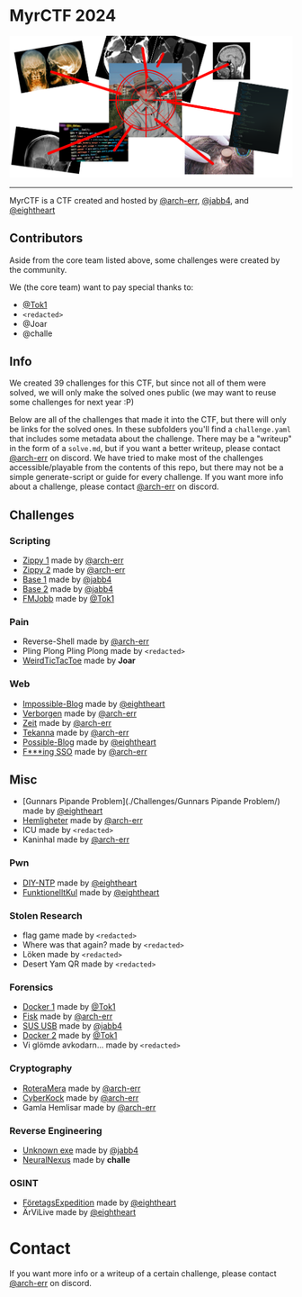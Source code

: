 # MyrCTF 2024

![logo](./Assets/Banner.png)

---
MyrCTF is a CTF created and hosted by [@arch-err](https://github.com/arch-err), [@jabb4](https://github.com/jabb4), and [@eightheart](https://app.hackthebox.com/profile/1052332)


## Contributors
Aside from the core team listed above, some challenges were created by the community.

We (the core team) want to pay special thanks to:
- [@Tok1](https://github.com/tokfrans03)
- `<redacted>`
- @Joar
- @challe


## Info

We created 39 challenges for this CTF, but since not all of them were solved, we will only make the solved ones public (we may want to reuse some challenges for next year :P)

Below are all of the challenges that made it into the CTF, but there will only be links for the solved ones.
In these subfolders you'll find a `challenge.yaml` that includes some metadata about the challenge.
There may be a "writeup" in the form of a `solve.md`, but if you want a better writeup, please contact [@arch-err](https://github.com/arch-err) on discord.
We have tried to make most of the challenges accessible/playable from the contents of this repo, but there may not be a simple generate-script or guide for every challenge. If you want more info about a challenge, please contact [@arch-err](https://github.com/arch-err) on discord.


## Challenges

### Scripting
- [Zippy 1](./Challenges/Zippy_1/) made by [@arch-err](https://github.com/arch-err)
- [Zippy 2](./Challenges/Zippy_2/) made by [@arch-err](https://github.com/arch-err)
- [Base 1](./Challenges/Base_1/) made by [@jabb4](https://github.com/jabb4)
- [Base 2](./Challenges/Base_2/) made by [@jabb4](https://github.com/jabb4)
- [FMJobb](./Challenges/FMJobb/) made by [@Tok1](https://github.com/tokfrans03)


### Pain
- Reverse-Shell made by [@arch-err](https://github.com/arch-err)
- Pling Plong Pling Plong made by `<redacted>`
- [WeirdTicTacToe](./Challenges/WeirdTicTacToe) made by **Joar**


### Web
- [Impossible-Blog](./Challenges/Impossible-Blog/) made by [@eightheart](https://app.hackthebox.com/profile/1052332)
- [Verborgen](./Challenges/Verborgen/) made by [@arch-err](https://github.com/arch-err)
- [Zeit](./Challenges/Zeit/) made by [@arch-err](https://github.com/arch-err)
- [Tekanna](./Challenges/Tekanna/) made by [@arch-err](https://github.com/arch-err)
- [Possible-Blog](./Challenges/Possible-Blog/) made by [@eightheart](https://app.hackthebox.com/profile/1052332)
- [F***ing SSO](./Challenges/F---ing_SSO/) made by [@arch-err](https://github.com/arch-err)


## Misc
- [Gunnars Pipande Problem](./Challenges/Gunnars Pipande Problem/) made by [@eightheart](https://app.hackthebox.com/profile/1052332)
- [Hemligheter](./Challenges/Hemligheter/) made by [@arch-err](https://github.com/arch-err)
- ICU made by `<redacted>`
- Kaninhal made by [@arch-err](https://github.com/arch-err)


### Pwn
- [DIY-NTP](./Challenges/DIY-NTP/) made by [@eightheart](https://app.hackthebox.com/profile/1052332)
- [FunktionelltKul](./Challenges/FunktionelltKul/) made by [@eightheart](https://app.hackthebox.com/profile/1052332)


### Stolen Research
- flag game made by `<redacted>`
- Where was that again? made by `<redacted>`
- Löken made by `<redacted>`
- Desert Yam QR made by `<redacted>`


### Forensics
- [Docker 1](./Challenges/Docker_1/) made by [@Tok1](https://github.com/tokfrans03)
- [Fisk](./Challenges/Fisk/) made by [@arch-err](https://github.com/arch-err)
- [SUS USB](./Challenges/SUS_USB/) made by [@jabb4](https://github.com/jabb4)
- [Docker 2](./Challenges/Docker_2/) made by [@Tok1](https://github.com/tokfrans03)
- Vi glömde avkodarn...  made by `<redacted>`


### Cryptography
- [RoteraMera](./Challenges/RoteraMera/) made by [@arch-err](https://github.com/arch-err)
- [CyberKock](./Challenges/CyberKock/) made by [@arch-err](https://github.com/arch-err)
- Gamla Hemlisar made by [@arch-err](https://github.com/arch-err)


### Reverse Engineering
- [Unknown exe](./Challenges/Unknown_exe/) made by [@jabb4](https://github.com/jabb4)
- [NeuralNexus](./Challenges/NeuralNexus/) made by **challe**


### OSINT
- [FöretagsExpedition](./Challenges/FöretagsExpedition/) made by [@eightheart](https://app.hackthebox.com/profile/1052332)
- ÄrViLive made by [@eightheart](https://app.hackthebox.com/profile/1052332)



# Contact
If you want more info or a writeup of a certain challenge, please contact [@arch-err](https://github.com/arch-err) on discord.
